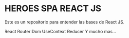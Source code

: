 # HEROES SPA REACT JS

Este es un repositorio para entender las bases de React JS.

React Router Dom
UseContext
Reducer
Y mucho mas...